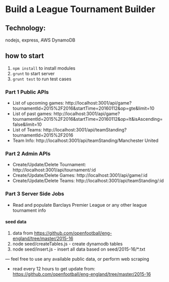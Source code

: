 # Build a League Tournament Builder

## Technology:
nodejs, express, AWS DynamoDB

## how to start
1. `npm install` to install modules
2. `grunt` to start server
3. `grunt test` to run test cases

### Part 1 Public APIs

- List of upcoming games: http://localhost:3001/api/game?tournamentId=2015%2F2016&startTime=20160112&op=gte&limit=10
- List of past games: http://localhost:3001/api/game?tournamentId=2015%2F2016&startTime=20160112&op=lt&isAscending=false&limit=10
- List of Teams: http://localhost:3001/api/teamStanding?tournamentId=2015%2F2016
- Team Info: http://localhost:3001/api/teamStanding/Manchester United

### Part 2 Admin APIs

- Create/Update/Delete Tournament: http://localhost:3001/api/tournament/:id
- Create/Update/Delete Games: http://localhost:3001/api/game/:id
- Create/Update/Delete Teams: http://localhost:3001/api/teamStanding/:id

### Part 3 Server Side Jobs

- Read and populate Barclays Premier League or any other league tournament info

#### seed data
1. data from https://github.com/openfootball/eng-england/tree/master/2015-16
2. node seed/createTables.js - create dynamodb tables
3. node seed/insert.js - insert all data based on seed/2015-16/*.txt

— feel free to use any available public data, or perform web scraping
- read every 12 hours to get update from: https://github.com/openfootball/eng-england/tree/master/2015-16